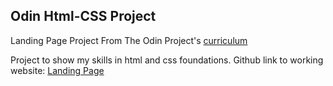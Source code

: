 ## Odin Html-CSS Project
Landing Page Project
From The Odin Project's [curriculum](https://www.theodinproject.com/paths/foundations/courses/foundations/lessons/landing-page)

Project to show my skills in html and css foundations.
Github link to working website: [Landing Page]((https://mateuslucch.github.io/landing-page/))
